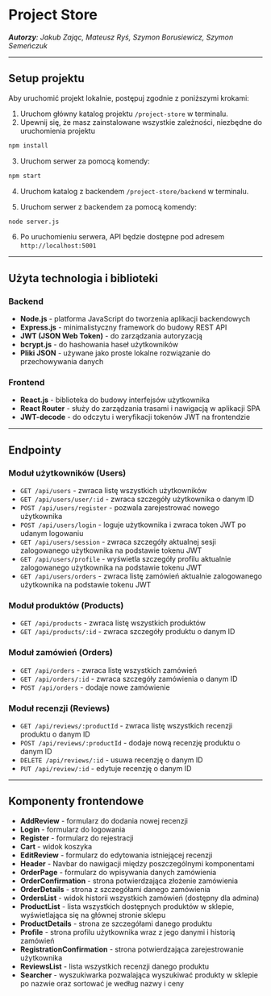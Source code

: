 # Project Store

_**Autorzy**: Jakub Zając, Mateusz Ryś, Szymon Borusiewicz, Szymon Semeńczuk_

---

## Setup projektu

Aby uruchomić projekt lokalnie, postępuj zgodnie z poniższymi krokami:

1. Uruchom główny katalog projektu `/project-store` w terminalu.
2. Upewnij się, że masz zainstalowane wszystkie zależności, niezbędne do uruchomienia projektu 
```bash 
npm install
```
3. Uruchom serwer za pomocą komendy:
```bash
npm start
```

4. Uruchom katalog z backendem `/project-store/backend` w terminalu.

5. Uruchom serwer z backendem za pomocą komendy:
```bash
node server.js
```

6. Po uruchomieniu serwera, API będzie dostępne pod adresem `http://localhost:5001`

---

## Użyta technologia i biblioteki

### Backend

- **Node.js** - platforma JavaScript do tworzenia aplikacji backendowych
- **Express.js** - minimalistyczny framework do budowy REST API
- **JWT (JSON Web Token)** - do zarządzania autoryzacją
- **bcrypt.js** - do hashowania haseł użytkowników
- **Pliki JSON** - używane jako proste lokalne rozwiązanie do przechowywania danych

### Frontend

- **React.js** - biblioteka do budowy interfejsów użytkownika
- **React Router** - służy do zarządzania trasami i nawigacją w aplikacji SPA
- **JWT-decode** - do odczytu i weryfikacji tokenów JWT na frontendzie

---

## Endpointy

### Moduł użytkowników (Users)

- `GET /api/users` - zwraca listę wszystkich użytkowników
- `GET /api/users/user/:id` - zwraca szczegóły użytkownika o danym ID
- `POST /api/users/register` - pozwala zarejestrować nowego użytkownika
- `POST /api/users/login` - loguje użytkownika i zwraca token JWT po udanym logowaniu
- `GET /api/users/session` - zwraca szczegóły aktualnej sesji zalogowanego użytkownika na podstawie tokenu JWT
- `GET /api/users/profile` - wyświetla szczegóły profilu aktualnie zalogowanego użytkownika na podstawie tokenu JWT
- `GET /api/users/orders` - zwraca listę zamówień aktualnie zalogowanego użytkownika na podstawie tokenu JWT

### Moduł produktów (Products)

- `GET /api/products` - zwraca listę wszystkich produktów
- `GET /api/products/:id` - zwraca szczegóły produktu o danym ID

### Moduł zamówień (Orders)

- `GET /api/orders` - zwraca listę wszystkich zamówień
- `GET /api/orders/:id` - zwraca szczegóły zamówienia o danym ID
- `POST /api/orders` - dodaje nowe zamówienie

### Moduł recenzji (Reviews)

- `GET /api/reviews/:productId` - zwraca listę wszystkich recenzji produktu o danym ID
- `POST /api/reviews/:productId` - dodaje nową recenzję produktu o danym ID
- `DELETE /api/reviews/:id` - usuwa recenzję o danym ID
- `PUT /api/review/:id` - edytuje recenzję o danym ID

---

## Komponenty frontendowe

- **AddReview** - formularz do dodania nowej recenzji
- **Login** - formularz do logowania
- **Register** - formularz do rejestracji
- **Cart** - widok koszyka
- **EditReview** - formularz do edytowania istniejącej recenzji
- **Header** - Navbar do nawigacji między poszczególnymi komponentami
- **OrderPage** - formularz do wpisywania danych zamówienia
- **OrderConfirmation** - strona potwierdzająca złożenie zamówienia
- **OrderDetails** - strona z szczegółami danego zamówienia
- **OrdersList** - widok historii wszystkich zamówień (dostępny dla admina)
- **ProductList** - lista wszystkich dostępnych produktów w sklepie, wyświetlająca się na głównej stronie sklepu
- **ProductDetails** - strona ze szczegółami danego produktu
- **Profile** - strona profilu użytkownika wraz z jego danymi i historią zamówień
- **RegistrationConfirmation** - strona potwierdzająca zarejestrowanie użytkownika
- **ReviewsList** - lista wszystkich recenzji danego produktu
- **Searcher** - wyszukiwarka pozwalająca wyszukiwać produkty w sklepie po nazwie oraz sortować je według nazwy i ceny

